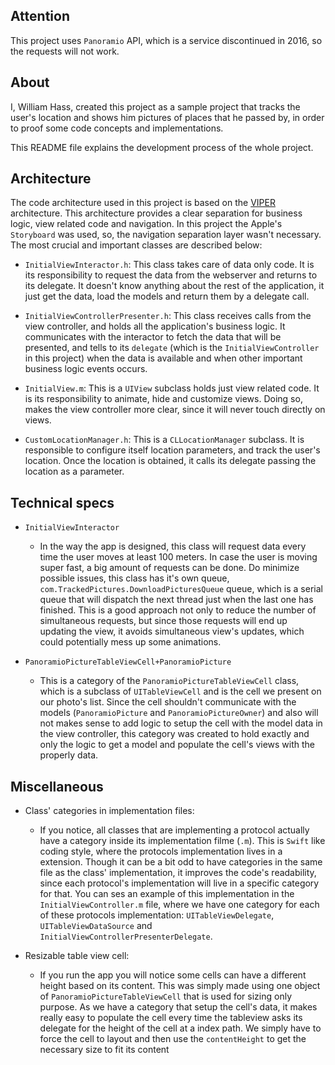 ## Attention

This project uses `Panoramio` API, which is a service discontinued in 2016, so the requests will not work.

## About

I, William Hass, created this project as a sample project that tracks the user's location and shows him pictures of places that he passed by, in order to proof some code concepts and implementations.

This README file explains the development process of the whole project.


## Architecture

The code architecture used  in this project is based on the [VIPER](https://www.objc.io/issues/13-architecture/viper/) architecture. This architecture provides a clear separation for business logic, view related code and navigation. In this project the Apple's `Storyboard` was used, so, the navigation separation layer wasn't necessary. The most crucial and important classes are described below:

- `InitialViewInteractor.h`: This class takes care of data only code. It is its responsibility to request the data from the webserver and returns to its delegate. It doesn't know anything about the rest of the application, it just get the data, load the models and return them by a delegate call.

- `InitialViewControllerPresenter.h`: This class receives calls from the view controller, and holds all the application's business logic. It communicates with the interactor to fetch the data that will be presented, and tells to its `delegate` (which is the `InitialViewController` in this project) when the data is available and when other important business logic events occurs.

- `InitialView.m`: This is a `UIView` subclass holds just view related code. It is its responsibility to animate, hide and customize views. Doing so, makes the view controller more clear, since it will never touch directly on views.

- `CustomLocationManager.h`: This is a `CLLocationManager` subclass. It is responsible to configure itself location parameters, and track the user's location. Once the location is obtained, it calls its delegate passing the location as a parameter.


## Technical specs

- `InitialViewInteractor`
    - In the way the app is designed, this class will request data every time the user moves at least 100 meters. In case the user is moving super fast, a big amount of requests can be done. Do minimize possible issues, this class has it's own queue, `com.TrackedPictures.DownloadPicturesQueue` queue, which is a serial queue that will dispatch the next thread just when the last one has finished. This is a good approach not only to reduce the number of simultaneous requests, but since those requests will end up updating the view, it avoids simultaneous view's updates, which could potentially mess up some animations.


- `PanoramioPictureTableViewCell+PanoramioPicture`
    - This is a category of the `PanoramioPictureTableViewCell` class, which is a subclass of `UITableViewCell` and is the cell we present on our photo's list. Since the cell shouldn't communicate with the models (`PanoramioPicture` and `PanoramioPictureOwner`) and also will not makes sense to add logic to setup the cell with the model data in the view controller, this category was created to hold exactly and only the logic to get a model and populate the cell's views with the properly data.

## Miscellaneous

- Class' categories in implementation files:
    - If you notice, all classes that are implementing a protocol actually have a category inside its implementation filme (`.m`). This is `Swift` like coding style, where the protocols implementation lives in a extension. Though it can be a bit odd to have categories in the same file as the class' implementation, it improves the code's readability, since each protocol's implementation will live in a specific category for that. You can ses an example of this implementation in the `InitialViewController.m` file, where we have one category for each of these protocols implementation: `UITableViewDelegate`, `UITableViewDataSource` and `InitialViewControllerPresenterDelegate`.

- Resizable table view cell:
    - If you run the app you will notice some cells can have a different height based on its content. This was simply made using one object of `PanoramioPictureTableViewCell` that is used for sizing only purpose. As we have a category that setup the cell's data, it makes really easy to populate the cell every time the tableview asks its delegate for the height of the cell at a index path. We simply have to force the cell to layout and then use the `contentHeight` to get the necessary size to fit its content
